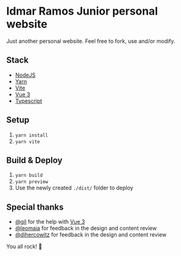 # Idmar Ramos Junior personal website

Just another personal website. Feel free to fork, use and/or modify.

## Stack

- [NodeJS](https://nodejs.org/)
- [Yarn](https://yarnpkg.com/)
- [Vite](https://vitejs.dev/)
- [Vue 3](https://vuejs.org/)
- [Typescript](https://www.typescriptlang.org/)

## Setup

1. `yarn install`
1. `yarn vite`

## Build & Deploy

1. `yarn build`
1. `yarn preview`
1. Use the newly created `./dist/` folder to deploy


## Special thanks

- [@gil](https://github.com/gil) for the help with [Vue 3](https://vuejs.org/)
- [@leomaia](https://github.com/leomaia) for feedback in the design and content review
- [@dihercowitz](https://github.com/dihercowitz) for feedback in the design and content review

You all rock! 🤘

